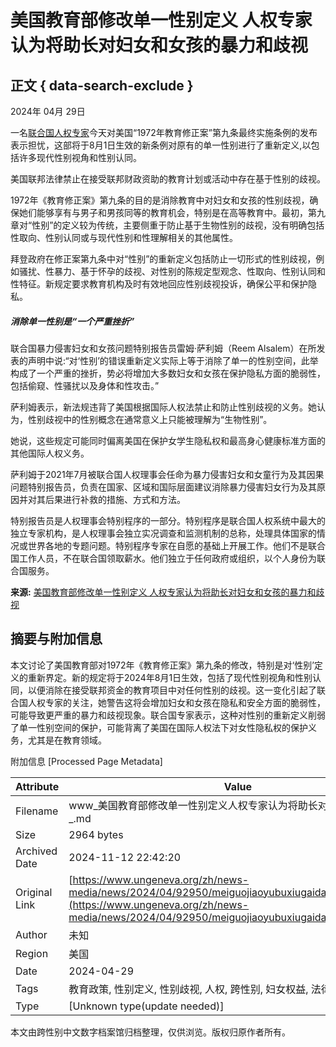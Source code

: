 # 美国教育部修改单一性别定义 人权专家认为将助长对妇女和女孩的暴力和歧视

## 正文 { data-search-exclude }


2024年 04月 29日

一名[联合国人权专家](https://www.ohchr.org/zh/special-procedures-human-rights-council)今天对美国“1972年教育修正案”第九条最终实施条例的发布表示担忧，这部将于8月1日生效的新条例对原有的单一性别进行了重新定义,以包括许多现代性别视角和性别认同。

美国联邦法律禁止在接受联邦财政资助的教育计划或活动中存在基于性别的歧视。

1972年《教育修正案》第九条的目的是消除教育中对妇女和女孩的性别歧视，确保她们能够享有与男子和男孩同等的教育机会，特别是在高等教育中。最初，第九章对“性别”的定义较为传统，主要侧重于防止基于生物性别的歧视，没有明确包括性取向、性别认同或与现代性别和性理解相关的其他属性。

拜登政府在修正案第九条中对“性别”的重新定义包括防止一切形式的性别歧视，例如骚扰、性暴力、基于怀孕的歧视、对性别的陈规定型观念、性取向、性别认同和性特征。新规定要求教育机构及时有效地回应性别歧视投诉，确保公平和保护隐私。

##### 消除单一性别是“一个严重挫折”

联合国暴力侵害妇女和女孩问题特别报告员雷姆·萨利姆（Reem Alsalem）在所发表的声明中说:“对‘性别’的错误重新定义实际上等于消除了单一的性别空间，此举构成了一个严重的挫折，势必将增加大多数妇女和女孩在保护隐私方面的脆弱性，包括偷窥、性骚扰以及身体和性攻击。”

萨利姆表示，新法规违背了美国根据国际人权法禁止和防止性别歧视的义务。她认为，性别歧视中的性别概念在通常意义上只能被理解为“生物性别”。

她说，这些规定可能同时偏离美国在保护女学生隐私权和最高身心健康标准方面的其他国际人权义务。

萨利姆于2021年7月被联合国人权理事会任命为暴力侵害妇女和女童行为及其因果问题特别报告员，负责在国家、区域和国际层面建议消除暴力侵害妇女行为及其原因并对其后果进行补救的措施、方式和方法。

特别报告员是人权理事会特别程序的一部分。特别程序是联合国人权系统中最大的独立专家机构，是人权理事会独立实况调查和监测机制的总称，处理具体国家的情况或世界各地的专题问题。特别程序专家在自愿的基础上开展工作。他们不是联合国工作人员，不在联合国领取薪水。他们独立于任何政府或组织，以个人身份为联合国服务。

**来源:** [美国教育部修改单一性别定义 人权专家认为将助长对妇女和女孩的暴力和歧视](https://news.un.org/feed/view/zh/story/2024/04/1128361)

## 摘要与附加信息

<!-- tcd_abstract -->
本文讨论了美国教育部对1972年《教育修正案》第九条的修改，特别是对‘性别’定义的重新界定。新的规定将于2024年8月1日生效，包括了现代性别视角和性别认同，以便消除在接受联邦资金的教育项目中对任何性别的歧视。这一变化引起了联合国人权专家的关注，她警告这将会增加妇女和女孩在隐私和安全方面的脆弱性，可能导致更严重的暴力和歧视现象。联合国专家表示，这种对性别的重新定义削弱了单一性别空间的保护，可能背离了美国在国际人权法下对女性隐私权的保护义务，尤其是在教育领域。
<!-- tcd_abstract_end -->

附加信息 [Processed Page Metadata]

| Attribute       | Value                                  |
|-----------------|----------------------------------------|
| Filename        | www_美国教育部修改单一性别定义人权专家认为将助长对妇女和女孩的_.md                             |
| Size            | 2964 bytes                           |
| Archived Date   | 2024-11-12 22:42:20                             |
| Original Link   | [https://www.ungeneva.org/zh/news-media/news/2024/04/92950/meiguojiaoyubuxiugaidanyixingbiedingyi](https://www.ungeneva.org/zh/news-media/news/2024/04/92950/meiguojiaoyubuxiugaidanyixingbiedingyi)                       |
| Author          | 未知                               |
| Region          | 美国                               |
| Date            | 2024-04-29                                 |
| Tags            | 教育政策, 性别定义, 性别歧视, 人权, 跨性别, 妇女权益, 法律政策                                 |
| Type            | [Unknown type(update needed)]                                 |
<!-- tcd_table_end -->

本文由跨性别中文数字档案馆归档整理，仅供浏览。版权归原作者所有。
